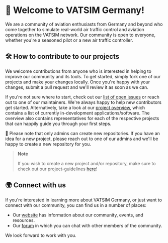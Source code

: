 # 👋 Welcome to VATSIM Germany!

We are a community of aviation enthusiasts from Germany and beyond who come together to simulate real-world air traffic control and aviation operations on the VATSIM network. 
Our community is open to everyone, whether you're a seasoned pilot or a new air traffic controller.

## 🛠️ How to contribute to our projects

We welcome contributions from anyone who is interested in helping to improve our community and its tools. To get started, simply fork one of our projects and make your changes locally. Once you're happy with your changes, submit a pull request and we'll review it as soon as we can.

If you're not sure where to start, check out our [list of open issues](https://github.com/search?q=org%3Avatger+&type=issues) or reach out to one of our maintainers. We're always happy to help new contributors get started. Alternatively, take a look at our [project overview](https://github.com/vatger/project-overview), which contains a list of currently in-development applications/software. The overview also contains representatives for each of the respective projects that can happily guide you through your first steps.

🚧 Please note that only admins can create new repositories. If you have an idea for a new project, please reach out to one of our admins and we'll be happy to create a new repository for you.

> **Note**
>
> If you wish to create a new project and/or repository, make sure to check out our project-guidelines [here](https://github.com/vatger/.github/wiki/Project-Guidelines)!

## 🌍 Connect with us

If you're interested in learning more about VATSIM Germany, or just want to connect with our community, you can find us in a number of places:

- Our [website](https://www.vatsim-germany.org/) has information about our community, events, and resources.
- Our [forum](https://board.vatsim-germany.org/) in which you can chat with other members of the community.

We look forward to work with you.
